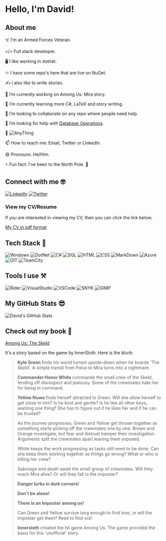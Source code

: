 <!--
**Daeer-Projects/Daeer-Projects** is a ✨ _special_ ✨ repository because its `README.md` (this file) appears on your GitHub profile.

Here are some ideas to get you started:

- 🔭 I’m currently working on ...
- 🌱 I’m currently learning ...
- 👯 I’m looking to collaborate on ...
- 🤔 I’m looking for help with ...
- 💬 Ask me about ...
- 📫 How to reach me: ...
- 😄 Pronouns: ...
- ⚡ Fun fact: ...
-->

# Hello, I'm David!

## About me

☠️ I'm an Armed Forces Veteran.

</> Full stack developer.

🖥️ I like working in dotnet.

♾️ I have some repo's here that are live on NuGet.

✍️ I also like to write stories.

🔭 I’m currently working on Among Us: Mira story.

🌱 I’m currently learning more C#, LaTeX and story writing.

👯 I’m looking to collaborate on any repo where people need help.

🤔 I’m looking for help with [Database Operations](https://github.com/Daeer-Projects/DatabaseOperations).

💬 ![AnyThing](https://img.shields.io/badge/Ask%20me-anything-1abc9c.svg)

📫 How to reach me: Email, Twitter or LinkedIn.

😄 Pronouns: He/Him.

⚡ Fun fact: I've been to the North Pole. 💈

## Connect with me 🤓

[<img alt="LinkedIn" src="https://img.shields.io/badge/LinkedIn-0077B5?style=for-the-badge&logo=linkedin&logoColor=white" />](https://www.linkedin.com/in/david-clark-95840361/)
[<img alt="Twitter" src="https://img.shields.io/badge/Twitter-1DA1F2?style=for-the-badge&logo=twitter&logoColor=white" />](https://twitter.com/CoderDaeer)

### View my CV/Resume

If you are interested in viewing my CV, then you can click the link below.

[My CV in pdf format](https://github.com/Daeer-Projects/Daeer-Projects/releases/download/2023/DavidClark.pdf)

## Tech Stack 🚀

![Windows](https://img.shields.io/badge/Windows-0078D6?style=for-the-badge&logo=windows&logoColor=white)
![DotNet](https://img.shields.io/badge/.NET-5C2D91?style=for-the-badge&logo=.net&logoColor=white)
![C#](https://img.shields.io/badge/C%23-239120?style=for-the-badge&logo=c-sharp&logoColor=white)
![SQL](https://img.shields.io/badge/Microsoft%20SQL%20Server-CC2927?style=for-the-badge&logo=microsoft%20sql%20server&logoColor=white)
![HTML](https://img.shields.io/badge/HTML5-E34F26?style=for-the-badge&logo=html5&logoColor=white)
![CSS](https://img.shields.io/badge/CSS3-1572B6?style=for-the-badge&logo=css3&logoColor=white)
![MarkDown](https://img.shields.io/badge/Markdown-000000?style=for-the-badge&logo=markdown&logoColor=white)
![Azure](https://img.shields.io/badge/Azure_DevOps-0078D7?style=for-the-badge&logo=azure-devops&logoColor=white)
![GIT](https://img.shields.io/badge/GIT-E44C30?style=for-the-badge&logo=git&logoColor=white)
![TeamCity](https://img.shields.io/badge/TeamCity-000000?style=for-the-badge&logo=TeamCity&logoColor=white)

## Tools I use ⚒️

![Rider](https://img.shields.io/badge/Rider-000000?style=for-the-badge&logo=Rider&logoColor=white)
![VisualStudio](https://img.shields.io/badge/Visual_Studio-5C2D91?style=for-the-badge&logo=visual%20studio&logoColor=white)
![VSCode](https://img.shields.io/badge/Visual_Studio_Code-0078D4?style=for-the-badge&logo=visual%20studio%20code&logoColor=white)
![SNYK](https://img.shields.io/badge/Snyk-4C4A73?style=for-the-badge&logo=snyk&logoColor=white)
![GIMP](https://img.shields.io/badge/gimp-5C5543?style=for-the-badge&logo=gimp&logoColor=white)

## My GitHub Stats 😎

![David's GitHub Stats](https://github-readme-stats.vercel.app/api?username=Daeer-Projects&theme=onedark&show_icons=true)

## Check out my book 📖

[Among Us: The Skeld](https://www.amazon.co.uk/dp/B09WLFX92N)

It's a story based on the game by InnerSloth. Here is the blurb:

> **Kyle Green** finds his world turned upside-down when he boards 'The Skeld'. A simple transit from Polus to Mira turns into a nightmare.
>
> **Commander Honor White** commands the small crew of the Skeld, fending off disrespect and jealousy. Some of the crewmates hate her for being in command.
>
> **Yellow Nuwa** finds herself attracted to Green. Will she allow herself to get close to him? Is he kind and gentle? Is he like all other boys, wanting one thing? She has to figure out if he likes her and if he can be trusted?
> 
> As the journey progresses, Green and Yellow get thrown together as something starts picking off the crewmates one by one. Brown and Orange investigate, but fear and distrust hamper their investigation. Arguments split the crewmates apart leaving them exposed.
>
> White keeps the work progressing as tasks still need to be done. Can she keep them working together as things go wrong? What or who is killing her crew?
>
> Sabotage and death await the small group of crewmates. Will they reach Mira alive? Or will they fall to the imposter?
>
>
> **Danger lurks in dark corners!**
>
> **Don't be alone!**
>
> **There is an Imposter among us!**
>
> Can Green and Yellow survive long enough to find love, or will the Imposter get them? Read to find out!
>
>
> **Innersloth** created the hit game Among Us. The game provided the basis for this 'unofficial' story.
